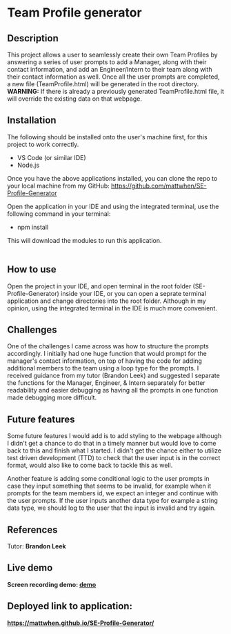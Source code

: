 # **Team Profile generator**

## **Description**
This project allows a user to seamlessly create their own Team Profiles by answering a series of user prompts to add a Manager, along with their contact information, and add an Engineer/Intern to their team along with their contact information as well. Once all the user prompts are completed, a new file (TeamProfile.html) will be generated in the root directory. **WARNING:** If there is already a previously generated TeamProfile.html file, it will override the existing data on that webpage.

## **Installation**
The following should be installed onto the user's machine first, for this project to work correctly. 

* VS Code (or similar IDE)
* Node.js

Once you have the above applications installed, you can clone the repo  to your local machine from my GitHub: https://github.com/mattwhen/SE-Profile-Generator

Open the application in your IDE and using the integrated terminal, use the following command in your terminal: 

* npm install

This will download the modules to run this application. 
 <br><br>

## **How to use** 
Open the project in your IDE, and open terminal in the root folder (SE-Profile-Generator) inside your IDE, or you can open a seprate terminal application and change directories into the root folder. Although in my opinion, using the integrated terminal in the IDE is much more convenient.



## **Challenges**
One of the challenges I came across was how to structure the prompts accordingly. I initially had one huge function that would prompt for the manager's contact information, on top of having the code for adding additional members to the team using a loop type for the prompts. I received guidance from my tutor (Brandon Leek) and suggested I separate the functions for the Manager, Engineer, & Intern separately for better readability and easier debugging as having all the prompts in one function made debugging more difficult. 


## <b>Future features</b>
Some future features I would add is to add styling to the webpage although I didn't get a chance to do that in a timely manner but would love to come back to this and finish what I started. I didn't get the chance either to utilize test driven development (TTD) to check that the user input is in the correct format, would also like to come back to tackle this as well. 

Another feature is adding some conditional logic to the user prompts in case they input something that seems to be invalid, for example when it prompts for the team members id, we expect an integer and continue with the user prompts. If the user inputs another data type for example a string data type, we should log to the user that the input is invalid and try again. 


## <b>References</b>
Tutor: **Brandon Leek**
<br>

## <b>Live demo<b>
Screen recording demo: 
[demo](./TeamProfile_demo.gif)
<br>

## <b>Deployed link to application:
https://mattwhen.github.io/SE-Profile-Generator/ 

